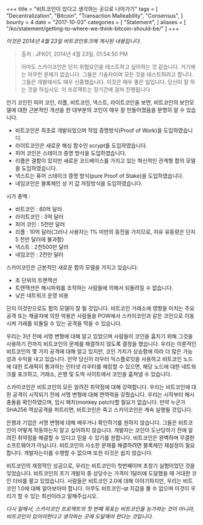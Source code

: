 +++
title = "비트코인이 있다고 생각하는 곳으로 나아가기"
tags = [
    "Decentralization",
    "Bitcoin",
    "Transaction Malleability",
    "Consensus",
]
bounty = 4
date = "2017-10-03"
categories = [
    "Statement",
]
aliases = [
	"/ko/statement/getting-to-where-we-think-bitcoin-should-be/"
]
+++

*이것은 2014년 4월 23일 비트코인토크에 게시된 내용입니다.*

> 출처 : JFK01, 2014년 4월 23일, 01:54:50 PM

> 아마도 스카이코인은 단지 위험요인을 테스트하고 싶어하는 것 같습니다.
거기에는 아무런 문제가 없습니다.
그들은 기술자이며 모든 것을 테스트하려고 합니다. 그들은 개발에서도 매우 신중했습니다.
이것은 매우 좋은 일입니다. 당신이 잘 하는 것을 하십시오. 이 프로젝트는 장기간에 걸쳐 진행됩니다.

인기 코인인 피어 코인, 리플, 비트코인, 넥스트, 라이트코인을 보면, 비트코인의 보안모델에
대한 근본적인 개선을 한 대부분의 코인이 매우 잘 만들어졌음을 분명히 알 수 있습니다.

- 비트코인은 최초로 개발되었으며 작업 증명방식(Proof of Work)을 도입하였습니다.
- 라이트코인은 새로운 해싱 함수인 scrypt를 도입하였습니다.
- 피어 코인은 스테이크 증명 방식을 도입하였습니다.
- 리플은 결함이 있지만 새로운 코드베이스를 가지고 있는 혁신적인 관계형 합의 모델을 도입하였습니다.
- 넥스트는 퓨어 스테이크 증명 방식(pure Proof of Stake)을 도입하였습니다.
- 네임코인은 블록체인 상 키 값 저장방식을 도입하였습니다.

시가 총액 :

- 비트코인 : 60억 달러
- 라이트코인 : 3억 달러
- 피어 코인 : 5천만 달러
- 리플 : 10억 달러(그러나 사용자는 1% 미만의 동전을 가지므로, 자유 유동량은 단지 5 천만 달러에 불과함)
- 넥스트 : 2천500만 달러
- 네임코인 : 2천만 달러

스카이코인은 근본적인 새로운 합의 모델을 가지고 있습니다.

- 초 단위의 트랜잭션
- 트랜잭션은 해시파워를 조작하는 사람들에 의해서 되돌려질 수 없습니다.
- 낮은 네트워크 운영 비용

단지 이것만으로도 합의 모델이 잘 될 것입니다.
비트코인 거래소에 영향을 미치는 주요 공격 또는 채굴자에 의한 악용은
사람들을 POW에서 스카이코인과 같은 코인으로 이동시켜 거래를
되돌릴 수 있는 공격을 막을 수 있습니다.

우리는 3년 전에 서명 변형에 대해 알고 있었으며 사람들이 코인을 훔치기
위해 그것을 사용하기 전까지 비트코인의 문제를 해결하지 않도록 결정을 했습니다.
우리는 이론적인 비트코인의 몇 가지 공격에 대해 알고 있지만,
코인 가치가 상승함에 따라 더 많은 가능성과 수익을 내고 있습니다.
만약 당신이 라우터 익스플로잇을 사용하고 비트코인 노드에 대한
트래픽이 통과하는 인터넷 라우터를 해킹할 수 있으면,
해당 노드에 대한 네트워크를 포크하고, 거래소, 은행 및
도박 사이트에서 코인을 훔쳐낼 수 있습니다.

스카이코인은 비트코인의 모든 알려진 취약점에 대해 강력합니다.
우리는 비트코인에 대한 공격이 시작되기 전에 서명 변형에 대해 면역력을 갖췄습니다.
우리는 시작부터 해시 충돌을 확인하였으며, 임시 패치(monkey patch)할 필요가 없습니다.
만약 누군가 SHA256 역상공격을 퍼트리면, 비트코인은 죽고 스카이코인은 계속 실행될 것입니다.

은행과 기업은 서명 변형에 대해 배우거나 확인하기를 원하지 않습니다.
그들은 비트코인이 어떻게 작동하는지 알고 싶어하지 않습니다.
개발자는 코인이 도난당하기 전에 알려진 취약점을 해결할 수 있다고 믿을 수 있기를 원합니다.
비트코인은 완벽하며 무결한 소프트웨어가 아닙니다. 비트코인의 사소한 문제를 해결하려면
블록체인 재설정이 필요합니다. 개발자는이를 수행할 수 없으며 또한 이것은 쉽지 않습니다.

비트코인의 재정적인 성공으로, 우리는 비트코인이 첫번째이며 초창기 실험이었던 것을 잊었습니다.
비트코인의 초기 개발자 중 상당수는 가격이 1달러에 도달했을 때 거대한 코인 더비를 팔고 있었습니다.
사람들은 비트코인 2.0에 대해 이야기하지만, 우리는 비트코인 1.0에 대해 알아보아야 합니다.
아무도 비트코인-qt 지갑을 볼 수 없으며 이것이 우리가 할 수 있는 최선이라고 말해주십시오.

*다시 말해서, 스카이코인 프로젝트의 첫 번째 목표는 비트코인을 능가하는 것이 아니라, 비트코인이 있어야한다고 생각하는 곳에 도달해야 한다는 것입니다.*
